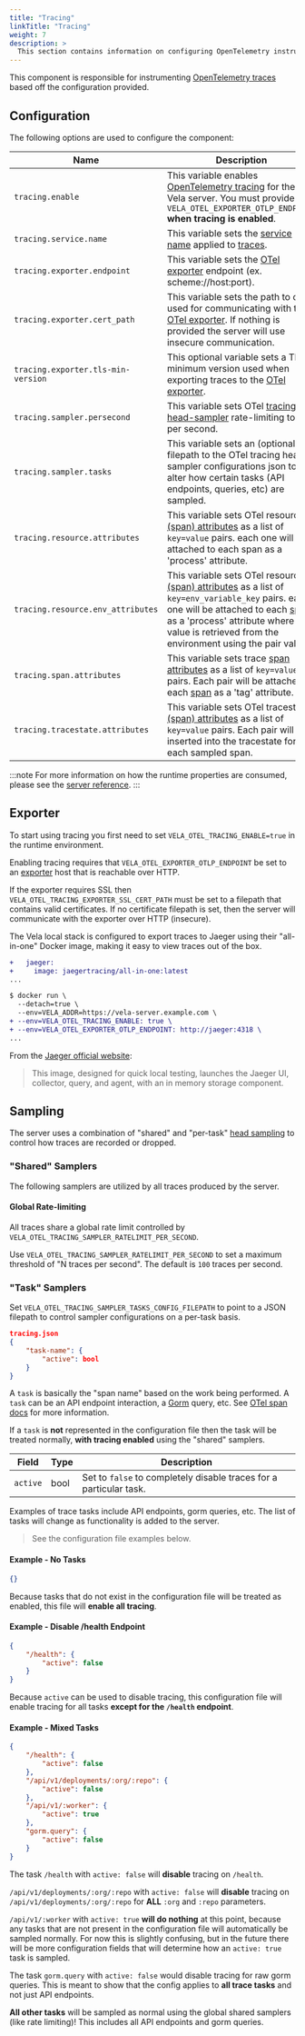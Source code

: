 ```yaml
---
title: "Tracing"
linkTitle: "Tracing"
weight: 7
description: >
  This section contains information on configuring OpenTelemetry instrumentation for the Vela server.
---
```


This component is responsible for instrumenting [OpenTelemetry traces](https://opentelemetry.io/docs/concepts/signals/traces/) based off the configuration provided.

## Configuration

The following options are used to configure the component:

| Name                               | Description                                                                                                                                                                                                                                                                                                                                                                                         | Required | Default       | Environment Variables                             |
| ---------------------------------- | --------------------------------------------------------------------------------------------------------------------------------------------------------------------------------------------------------------------------------------------------------------------------------------------------------------------------------------------------------------------------------------------------- | -------- | ------------- | ------------------------------------------------- |
| `tracing.enable`                   | This variable enables [OpenTelemetry tracing](https://opentelemetry.io/docs/concepts/signals/traces/) for the Vela server. You must provide `VELA_OTEL_EXPORTER_OTLP_ENDPOINT` **when tracing is enabled**.                                                                                                                                                                                         | `false`  | `false`       | `VELA_OTEL_TRACING_ENABLE`                        |
| `tracing.service.name`             | This variable sets the [service name](https://opentelemetry.io/docs/languages/sdk-configuration/general/) applied to [traces](https://opentelemetry.io/docs/concepts/signals/traces/).                                                                                                                                                                                                              | `false`  | `vela-server` | `VELA_OTEL_TRACING_SERVICE_NAME`                  |
| `tracing.exporter.endpoint`        | This variable sets the [OTel exporter](https://opentelemetry.io/docs/languages/sdk-configuration/otlp-exporter/) endpoint (ex. scheme://host:port).                                                                                                                                                                                                                                                 | `false`  | `N/A`         | `VELA_OTEL_EXPORTER_OTLP_ENDPOINT`                |
| `tracing.exporter.cert_path`       | This variable sets the path to certs used for communicating with the [OTel exporter](https://opentelemetry.io/docs/specs/OTel/protocol/exporter/). If nothing is provided the server will use insecure communication.                                                                                                                                                                               | `false`  | `N/A`         | `VELA_OTEL_TRACING_EXPORTER_SSL_CERT_PATH`        |
| `tracing.exporter.tls-min-version` | This optional variable sets a TLS minimum version used when exporting traces to the [OTel exporter](https://opentelemetry.io/docs/specs/OTel/protocol/exporter/).                                                                                                                                                                                                                                   | `false`  | `1.2`         | `VELA_OTEL_TRACING_TLS_MIN_VERSION`               |
| `tracing.sampler.persecond`        | This variable sets OTel [tracing head-sampler](https://opentelemetry.io/docs/concepts/sampling/) rate-limiting to N per second.                                                                                                                                                                                                                                                                     | `false`  | `100`         | `VELA_OTEL_TRACING_SAMPLER_RATELIMIT_PER_SECOND`  |
| `tracing.sampler.tasks`            | This variable sets an (optional) filepath to the OTel tracing head-sampler configurations json to alter how certain tasks (API endpoints, queries, etc) are sampled.                                                                                                                                                                                                                                | `false`  | `N/A`         | `VELA_OTEL_TRACING_SAMPLER_TASKS_CONFIG_FILEPATH` |
| `tracing.resource.attributes`      | This variable sets OTel resource [(span) attributes](https://opentelemetry.io/docs/languages/go/instrumentation/#span-attributes) as a list of `key=value` pairs. each one will be attached to each span as a 'process' attribute.                                                                                                                                                                  | `false`  | `N/A`         | `VELA_OTEL_TRACING_RESOURCE_ATTRIBUTES`           |
| `tracing.resource.env_attributes`  | This variable sets OTel resource [(span) attributes](https://opentelemetry.io/docs/languages/go/instrumentation/#span-attributes) as a list of `key=env_variable_key` pairs. each one will be attached to each [span](https://opentelemetry.io/docs/languages/go/instrumentation/#span-attributes) as a 'process' attribute where the value is retrieved from the environment using the pair value. | `false`  | `N/A`         | `VELA_OTEL_TRACING_RESOURCE_ENV_ATTRIBUTES`       |
| `tracing.span.attributes`          | This variable sets trace [span attributes](https://opentelemetry.io/docs/languages/go/instrumentation/#span-attributes) as a list of `key=value` pairs. Each pair will be attached to each [span](https://opentelemetry.io/docs/languages/go/instrumentation/#span-attributes) as a 'tag' attribute.                                                                                                | `false`  | `N/A`         | `VELA_OTEL_TRACING_SPAN_ATTRIBUTES`               |
| `tracing.tracestate.attributes`    | This variable sets OTel tracestate [(span) attributes](https://www.w3.org/TR/trace-context) as a list of `key=value` pairs. Each pair will be inserted into the tracestate for each sampled span.                                                                                                                                                                                                   | `false`  | `N/A`         | `VELA_OTEL_TRACING_TRACESTATE_ATTRIBUTES`         |

:::note
For more information on how the runtime properties are consumed, please see the [server reference](/docs/reference/installation/server/server.md).
:::

## Exporter

To start using tracing you first need to set `VELA_OTEL_TRACING_ENABLE=true` in the runtime environment. 

Enabling tracing requires that `VELA_OTEL_EXPORTER_OTLP_ENDPOINT` be set to an [exporter](https://opentelemetry.io/docs/specs/OTel/protocol/exporter/) host that is reachable over HTTP. 

If the exporter requires SSL then `VELA_OTEL_TRACING_EXPORTER_SSL_CERT_PATH` must be set to a filepath that contains valid certificates. If no certificate filepath is set, then the server will communicate with the exporter over HTTP (insecure).

The Vela local stack is configured to export traces to Jaeger using their "all-in-one" Docker image, making it easy to view traces out of the box.

```diff
+   jaeger:
+     image: jaegertracing/all-in-one:latest
...

$ docker run \
  --detach=true \
  --env=VELA_ADDR=https://vela-server.example.com \
+ --env=VELA_OTEL_TRACING_ENABLE: true \
+ --env=VELA_OTEL_EXPORTER_OTLP_ENDPOINT: http://jaeger:4318 \
...
```

From the [Jaeger official website](https://www.jaegertracing.io/docs/1.6/getting-started/):
> This image, designed for quick local testing, launches the Jaeger UI, collector, query, and agent, with an in memory storage component.

## Sampling

The server uses a combination of "shared" and "per-task" [head sampling](https://opentelemetry.io/docs/concepts/sampling/) to control how traces are recorded or dropped.

### "Shared" Samplers

The following samplers are utilized by all traces produced by the server.

#### Global Rate-limiting

All traces share a global rate limit controlled by `VELA_OTEL_TRACING_SAMPLER_RATELIMIT_PER_SECOND`.

Use `VELA_OTEL_TRACING_SAMPLER_RATELIMIT_PER_SECOND` to set a maximum threshold of "N traces per second". The default is `100` traces per second.

### "Task" Samplers

Set `VELA_OTEL_TRACING_SAMPLER_TASKS_CONFIG_FILEPATH` to point to a JSON filepath to control sampler configurations on a per-task basis.

```json
tracing.json
{
    "task-name": {
        "active": bool
    }
}
```

A `task` is basically the "span name" based on the work being performed. A `task` can be an API endpoint interaction, a [Gorm](https://gorm.io/docs/index.html) query, etc. See [OTel span docs](https://opentelemetry.io/docs/specs/otel/trace/api/#span) for more information.

If a `task` is **not** represented in the configuration file then the task will be treated normally, **with tracing enabled** using the "shared" samplers.

| Field    | Type | Description                                                        |
| -------- | ---- | ------------------------------------------------------------------ |
| `active` | bool | Set to `false` to completely disable traces for a particular task. |

Examples of trace tasks include API endpoints, gorm queries, etc. The list of tasks will change as functionality is added to the server.

> See the configuration file examples below.

#### Example - No Tasks

```json
{}
```

Because tasks that do not exist in the configuration file will be treated as enabled, this file will **enable all tracing**.

#### Example - Disable /health Endpoint

```json
{
    "/health": {
        "active": false
    }
}
```

Because `active` can be used to disable tracing, this configuration file will enable tracing for all tasks **except for the `/health` endpoint**.

#### Example - Mixed Tasks

```json
{
    "/health": {
        "active": false
    },
    "/api/v1/deployments/:org/:repo": {
        "active": false
    },
    "/api/v1/:worker": {
        "active": true
    },
    "gorm.query": {
        "active": false
    }
}
```

The task `/health` with `active: false` will **disable** tracing on `/health`.

`/api/v1/deployments/:org/:repo` with `active: false` will **disable** tracing on `/api/v1/deployments/:org/:repo` for **ALL** `:org` and `:repo` parameters.

`/api/v1/:worker` with `active: true` **will do nothing** at this point, because any tasks that are not present in the configuration file will automatically be sampled normally. For now this is slightly confusing, but in the future there will be more configuration fields that will determine how an `active: true` task is sampled.

The task `gorm.query` with `active: false` would disable tracing for raw gorm queries. This is meant to show that the config applies to **all trace tasks** and not just API endpoints.

**All other tasks** will be sampled as normal using the global shared samplers (like rate limiting)! This includes all API endpoints and gorm queries.
